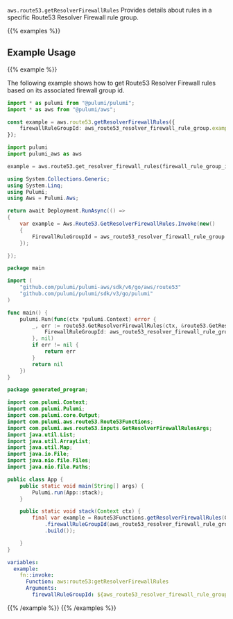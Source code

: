 `aws.route53.getResolverFirewallRules` Provides details about rules in a specific Route53 Resolver Firewall rule group.

{{% examples %}}
## Example Usage
{{% example %}}

The following example shows how to get Route53 Resolver Firewall rules based on its associated firewall group id.

```typescript
import * as pulumi from "@pulumi/pulumi";
import * as aws from "@pulumi/aws";

const example = aws.route53.getResolverFirewallRules({
    firewallRuleGroupId: aws_route53_resolver_firewall_rule_group.example.id,
});
```
```python
import pulumi
import pulumi_aws as aws

example = aws.route53.get_resolver_firewall_rules(firewall_rule_group_id=aws_route53_resolver_firewall_rule_group["example"]["id"])
```
```csharp
using System.Collections.Generic;
using System.Linq;
using Pulumi;
using Aws = Pulumi.Aws;

return await Deployment.RunAsync(() => 
{
    var example = Aws.Route53.GetResolverFirewallRules.Invoke(new()
    {
        FirewallRuleGroupId = aws_route53_resolver_firewall_rule_group.Example.Id,
    });

});
```
```go
package main

import (
	"github.com/pulumi/pulumi-aws/sdk/v6/go/aws/route53"
	"github.com/pulumi/pulumi/sdk/v3/go/pulumi"
)

func main() {
	pulumi.Run(func(ctx *pulumi.Context) error {
		_, err := route53.GetResolverFirewallRules(ctx, &route53.GetResolverFirewallRulesArgs{
			FirewallRuleGroupId: aws_route53_resolver_firewall_rule_group.Example.Id,
		}, nil)
		if err != nil {
			return err
		}
		return nil
	})
}
```
```java
package generated_program;

import com.pulumi.Context;
import com.pulumi.Pulumi;
import com.pulumi.core.Output;
import com.pulumi.aws.route53.Route53Functions;
import com.pulumi.aws.route53.inputs.GetResolverFirewallRulesArgs;
import java.util.List;
import java.util.ArrayList;
import java.util.Map;
import java.io.File;
import java.nio.file.Files;
import java.nio.file.Paths;

public class App {
    public static void main(String[] args) {
        Pulumi.run(App::stack);
    }

    public static void stack(Context ctx) {
        final var example = Route53Functions.getResolverFirewallRules(GetResolverFirewallRulesArgs.builder()
            .firewallRuleGroupId(aws_route53_resolver_firewall_rule_group.example().id())
            .build());

    }
}
```
```yaml
variables:
  example:
    fn::invoke:
      Function: aws:route53:getResolverFirewallRules
      Arguments:
        firewallRuleGroupId: ${aws_route53_resolver_firewall_rule_group.example.id}
```
{{% /example %}}
{{% /examples %}}